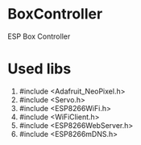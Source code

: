 # BoxController
ESP Box Controller

# Used libs
1. #include <Adafruit_NeoPixel.h>
2. #include <Servo.h>
3. #include <ESP8266WiFi.h>
4. #include <WiFiClient.h>
5. #include <ESP8266WebServer.h>
6. #include <ESP8266mDNS.h>
